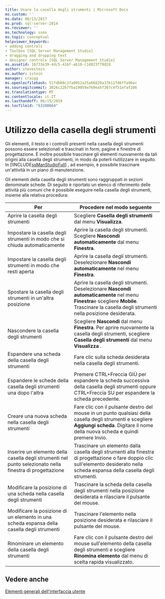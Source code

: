 ```yaml
---
title: Usare la casella degli strumenti | Microsoft Docs
ms.custom: ''
ms.date: 06/13/2017
ms.prod: sql-server-2014
ms.reviewer: ''
ms.technology: ssms
ms.topic: conceptual
helpviewer_keywords:
- adding controls
- Toolbox [SQL Server Management Studio]
- dragging and dropping text
- designer controls [SQL Server Management Studio]
ms.assetid: 16733e39-4dc5-416f-ab10-c1d823f79d2d
author: stevestein
ms.author: sstein
manager: craigg
ms.openlocfilehash: 517db08c37a0952a25a66828a37b11fd6ffa96ec
ms.sourcegitcommit: 3026c22b7fba19059a769ea5f367c4f51efaf286
ms.translationtype: MT
ms.contentlocale: it-IT
ms.lasthandoff: 06/15/2019
ms.locfileid: "63280664"
---
```

# <a name="use-the-toolbox"></a>Utilizzo della casella degli strumenti
  Gli elementi, il testo e i controlli presenti nella casella degli strumenti possono essere selezionati e trascinati in form, pagine e finestre di progettazione. È inoltre possibile trascinare gli elementi nuovamente da tali origini alla casella degli strumenti, in modo da poterli riutilizzare in seguito. In [!INCLUDE[ssManStudioFull](../includes/ssmanstudiofull-md.md)] , ad esempio, è possibile trascinare un'attività in un piano di manutenzione.  
  
 Gli elementi della casella degli strumenti sono raggruppati in sezioni denominate schede. Di seguito è riportato un elenco di riferimento delle attività più comuni che è possibile eseguire nella casella degli strumenti, insieme alla relativa procedura:  
  
|Per|Procedere nel modo seguente|  
|--------|-------------|  
|Aprire la casella degli strumenti|Scegliere **Casella degli strumenti** dal menu **Visualizza**.|  
|Impostare la casella degli strumenti in modo che si chiuda automaticamente|Aprire la casella degli strumenti. Scegliere **Nascondi automaticamente** dal menu **Finestra**.|  
|Impostare la casella degli strumenti in modo che resti aperta|Aprire la casella degli strumenti. Deselezionare **Nascondi automaticamente** nel menu **Finestra**.|  
|Spostare la casella degli strumenti in un'altra posizione|Aprire la casella degli strumenti. Deselezionare **Nascondi automaticamente** nel menu **Finestra**e scegliere **Mobile**. Trascinare la casella degli strumenti nella posizione desiderata.|  
|Nascondere la casella degli strumenti|Scegliere **Nascondi** dal menu **Finestra**. Per aprire nuovamente la casella degli strumenti, scegliere **Casella degli strumenti** dal menu **Visualizza** .|  
|Espandere una scheda della casella degli strumenti|Fare clic sulla scheda desiderata nella casella degli strumenti.|  
|Espandere le schede della casella degli strumenti una dopo l'altra|Premere CTRL+Freccia GIÙ per espandere la scheda successiva della casella degli strumenti oppure CTRL+Freccia SU per espandere la scheda precedente.|  
|Creare una nuova scheda nella casella degli strumenti|Fare clic con il pulsante destro del mouse in un punto qualsiasi della casella degli strumenti e scegliere **Aggiungi scheda**. Digitare il nome della nuova scheda e quindi premere Invio.|  
|Inserire un elemento della casella degli strumenti nel punto selezionato nella finestra di progettazione|Trascinare un elemento dalla casella degli strumenti alla finestra di progettazione o fare doppio clic sull'elemento desiderato nella scheda espansa della casella degli strumenti.|  
|Modificare la posizione di una scheda nella casella degli strumenti|Trascinare la scheda della casella degli strumenti nella posizione desiderata e rilasciare il pulsante del mouse.|  
|Modificare la posizione di un elemento in una scheda espansa della casella degli strumenti|Trascinare l'elemento nella posizione desiderata e rilasciare il pulsante del mouse.|  
|Rinominare un elemento della casella degli strumenti|Fare clic con il pulsante destro del mouse sull'elemento della casella degli strumenti e scegliere **Rinomina elemento** dal menu di scelta rapida visualizzato.|  
  
## <a name="see-also"></a>Vedere anche  
 [Elementi generali dell'interfaccia utente](general-user-interface-elements.md)  
  
  
